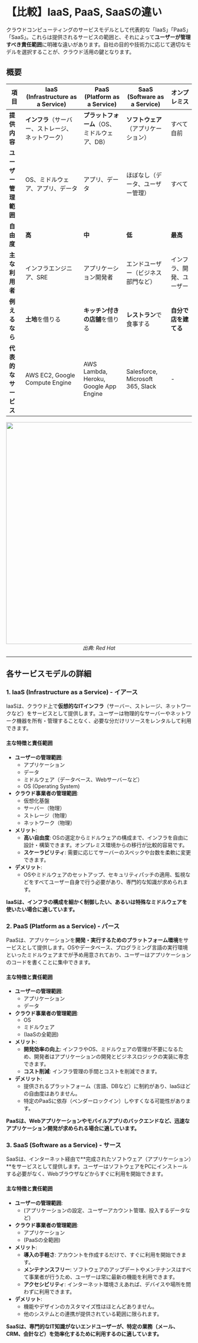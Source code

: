 # 【比較】IaaS, PaaS, SaaSの違い

クラウドコンピューティングのサービスモデルとして代表的な「IaaS」「PaaS」「SaaS」。これらは提供されるサービスの範囲と、それによって**ユーザーが管理すべき責任範囲**に明確な違いがあります。自社の目的や技術力に応じて適切なモデルを選択することが、クラウド活用の鍵となります。

## 概要

| 項目 | IaaS (Infrastructure as a Service) | PaaS (Platform as a Service) | SaaS (Software as a Service) | オンプレミス |
| --- | --- | --- | --- | --- |
| **提供内容** | **インフラ**（サーバー、ストレージ、ネットワーク） | **プラットフォーム**（OS、ミドルウェア、DB） | **ソフトウェア**（アプリケーション） | すべて自前 |
| **ユーザー管理範囲** | OS、ミドルウェア、アプリ、データ | アプリ、データ | ほぼなし（データ、ユーザー管理） | すべて |
| **自由度** | **高** | **中** | **低** | **最高** |
| **主な利用者** | インフラエンジニア、SRE | アプリケーション開発者 | エンドユーザー（ビジネス部門など） | インフラ、開発、ユーザー |
| **例えるなら** | **土地**を借りる | **キッチン付きの店舗**を借りる | **レストラン**で食事する | **自分で店を建てる** |
| **代表的なサービス** | AWS EC2, Google Compute Engine | AWS Lambda, Heroku, Google App Engine | Salesforce, Microsoft 365, Slack | - |

<center><img src="https://www.redhat.com/cms/managed-files/iaas-paas-saas-diagram-desktop-v2.svg" width="600"></center>
<center><em>出典: Red Hat</em></center>

---

## 各サービスモデルの詳細

### 1. IaaS (Infrastructure as a Service) - イアース

IaaSは、クラウド上で**仮想的なITインフラ**（サーバー、ストレージ、ネットワークなど）をサービスとして提供します。ユーザーは物理的なサーバーやネットワーク機器を所有・管理することなく、必要な分だけリソースをレンタルして利用できます。

#### 主な特徴と責任範囲

- **ユーザーの管理範囲**:
    - アプリケーション
    - データ
    - ミドルウェア（データベース、Webサーバーなど）
    - OS (Operating System)
- **クラウド事業者の管理範囲**:
    - 仮想化基盤
    - サーバー（物理）
    - ストレージ（物理）
    - ネットワーク（物理）
- **メリット**:
    - **高い自由度**: OSの選定からミドルウェアの構成まで、インフラを自由に設計・構築できます。オンプレミス環境からの移行が比較的容易です。
    - **スケーラビリティ**: 需要に応じてサーバーのスペックや台数を柔軟に変更できます。
- **デメリット**:
    - OSやミドルウェアのセットアップ、セキュリティパッチの適用、監視などをすべてユーザー自身で行う必要があり、専門的な知識が求められます。

**IaaSは、インフラの構成を細かく制御したい、あるいは特殊なミドルウェアを使いたい場合に適しています。**

### 2. PaaS (Platform as a Service) - パース

PaaSは、アプリケーションを**開発・実行するためのプラットフォーム環境**をサービスとして提供します。OSやデータベース、プログラミング言語の実行環境といったミドルウェアまでが予め用意されており、ユーザーはアプリケーションのコードを書くことに集中できます。

#### 主な特徴と責任範囲

- **ユーザーの管理範囲**:
    - アプリケーション
    - データ
- **クラウド事業者の管理範囲**:
    - OS
    - ミドルウェア
    - (IaaSの全範囲)
- **メリット**:
    - **開発効率の向上**: インフラやOS、ミドルウェアの管理が不要になるため、開発者はアプリケーションの開発とビジネスロジックの実装に専念できます。
    - **コスト削減**: インフラ管理の手間とコストを削減できます。
- **デメリット**:
    - 提供されるプラットフォーム（言語、DBなど）に制約があり、IaaSほどの自由度はありません。
    - 特定のPaaSに依存（ベンダーロックイン）しやすくなる可能性があります。

**PaaSは、Webアプリケーションやモバイルアプリのバックエンドなど、迅速なアプリケーション開発が求められる場合に適しています。**

### 3. SaaS (Software as a Service) - サース

SaaSは、インターネット経由で**完成されたソフトウェア（アプリケーション）**をサービスとして提供します。ユーザーはソフトウェアをPCにインストールする必要がなく、Webブラウザなどからすぐに利用を開始できます。

#### 主な特徴と責任範囲

- **ユーザーの管理範囲**:
    - (アプリケーションの設定、ユーザーアカウント管理、投入するデータなど)
- **クラウド事業者の管理範囲**:
    - アプリケーション
    - (PaaSの全範囲)
- **メリット**:
    - **導入の手軽さ**: アカウントを作成するだけで、すぐに利用を開始できます。
    - **メンテナンスフリー**: ソフトウェアのアップデートやメンテナンスはすべて事業者が行うため、ユーザーは常に最新の機能を利用できます。
    - **アクセシビリティ**: インターネット環境さえあれば、デバイスや場所を問わずに利用できます。
- **デメリット**:
    - 機能やデザインのカスタマイズ性はほとんどありません。
    - 他のシステムとの連携が提供されている範囲に限られます。

**SaaSは、専門的なIT知識がないエンドユーザーが、特定の業務（メール、CRM、会計など）を効率化するために利用するのに適しています。** 
